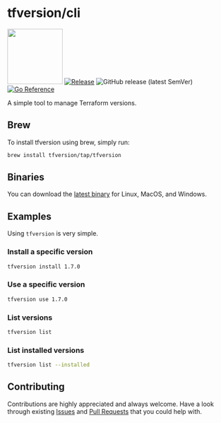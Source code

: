 # tfversion/cli

<img src="https://storage.googleapis.com/gopherizeme.appspot.com/gophers/cd3d0af2ddb25c058f511d6927b3ef701c30a493.png" width="125" height="125"> [![Release](https://github.com/tfversion/tfversion/actions/workflows/goreleaser.yaml/badge.svg)](https://github.com/tfversion/tfversion/actions/workflows/goreleaser.yaml) ![GitHub release (latest SemVer)](https://img.shields.io/github/v/release/tfversion/tfversion) [![Go Reference](https://pkg.go.dev/badge/github.com/tfversion/tfversion.svg)](https://pkg.go.dev/github.com/tfversion/tfversion)

A simple tool to manage Terraform versions.

## Brew

To install tfversion using brew, simply run:

```sh
brew install tfversion/tap/tfversion
```

## Binaries

You can download the [latest binary](https://github.com/tfversion/tfversion/releases/latest) for Linux, MacOS, and Windows.

## Examples

Using `tfversion` is very simple.

### Install a specific version

```sh
tfversion install 1.7.0
```

### Use a specific version

```sh
tfversion use 1.7.0
```

### List versions

```sh
tfversion list
```

### List installed versions

```sh
tfversion list --installed
```

## Contributing

Contributions are highly appreciated and always welcome.
Have a look through existing [Issues](https://github.com/tfversion/tfversion/issues) and [Pull Requests](https://github.com/tfversion/tfversion/pulls) that you could help with.
